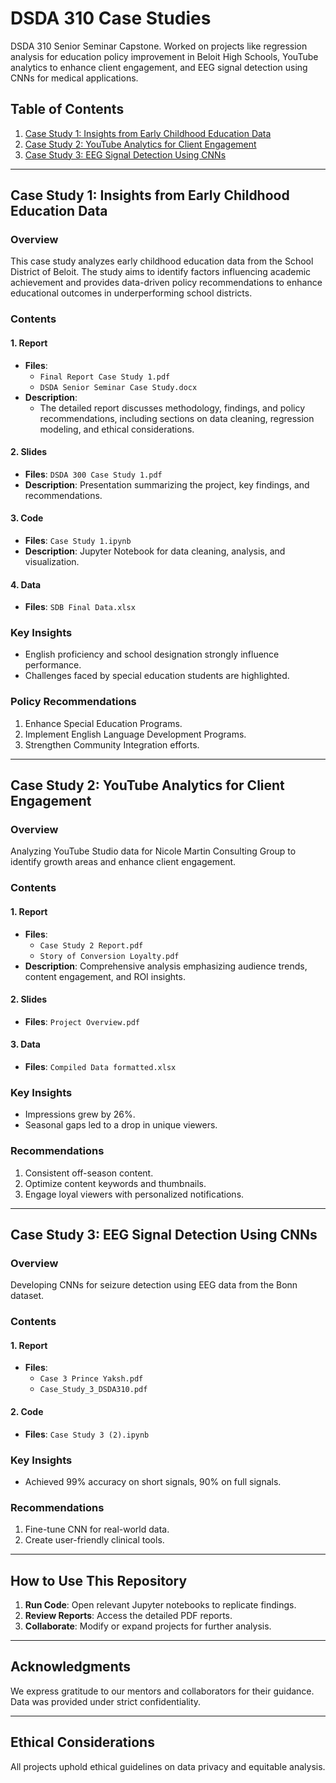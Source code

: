 # DSDA 310 Case Studies

DSDA 310 Senior Seminar Capstone. Worked on projects like regression analysis for education policy improvement in Beloit High Schools, YouTube analytics to enhance client engagement, and EEG signal detection using CNNs for medical applications.

## Table of Contents

1. [Case Study 1: Insights from Early Childhood Education Data](#case-study-1-insights-from-early-childhood-education-data)
2. [Case Study 2: YouTube Analytics for Client Engagement](#case-study-2-youtube-analytics-for-client-engagement)
3. [Case Study 3: EEG Signal Detection Using CNNs](#case-study-3-eeg-signal-detection-using-cnns)

---

## Case Study 1: Insights from Early Childhood Education Data

### Overview
This case study analyzes early childhood education data from the School District of Beloit. The study aims to identify factors influencing academic achievement and provides data-driven policy recommendations to enhance educational outcomes in underperforming school districts.

### Contents

#### 1. **Report**
   - **Files**:
     - `Final Report Case Study 1.pdf`
     - `DSDA Senior Seminar Case Study.docx`
   - **Description**:
     - The detailed report discusses methodology, findings, and policy recommendations, including sections on data cleaning, regression modeling, and ethical considerations.

#### 2. **Slides**
   - **Files**: `DSDA 300 Case Study 1.pdf`
   - **Description**: Presentation summarizing the project, key findings, and recommendations.

#### 3. **Code**
   - **Files**: `Case Study 1.ipynb`
   - **Description**: Jupyter Notebook for data cleaning, analysis, and visualization.

#### 4. **Data**
   - **Files**: `SDB Final Data.xlsx`

### Key Insights
- English proficiency and school designation strongly influence performance.
- Challenges faced by special education students are highlighted.

### Policy Recommendations
1. Enhance Special Education Programs.
2. Implement English Language Development Programs.
3. Strengthen Community Integration efforts.

---

## Case Study 2: YouTube Analytics for Client Engagement

### Overview
Analyzing YouTube Studio data for Nicole Martin Consulting Group to identify growth areas and enhance client engagement.

### Contents

#### 1. **Report**
   - **Files**:
     - `Case Study 2 Report.pdf`
     - `Story of Conversion Loyalty.pdf`
   - **Description**: Comprehensive analysis emphasizing audience trends, content engagement, and ROI insights.

#### 2. **Slides**
   - **Files**: `Project Overview.pdf`

#### 3. **Data**
   - **Files**: `Compiled Data formatted.xlsx`

### Key Insights
- Impressions grew by 26%.
- Seasonal gaps led to a drop in unique viewers.

### Recommendations
1. Consistent off-season content.
2. Optimize content keywords and thumbnails.
3. Engage loyal viewers with personalized notifications.

---

## Case Study 3: EEG Signal Detection Using CNNs

### Overview
Developing CNNs for seizure detection using EEG data from the Bonn dataset.

### Contents

#### 1. **Report**
   - **Files**:
     - `Case 3 Prince Yaksh.pdf`
     - `Case_Study_3_DSDA310.pdf`

#### 2. **Code**
   - **Files**: `Case Study 3 (2).ipynb`

### Key Insights
- Achieved 99% accuracy on short signals, 90% on full signals.

### Recommendations
1. Fine-tune CNN for real-world data.
2. Create user-friendly clinical tools.

---

## How to Use This Repository

1. **Run Code**: Open relevant Jupyter notebooks to replicate findings.
2. **Review Reports**: Access the detailed PDF reports.
3. **Collaborate**: Modify or expand projects for further analysis.

---

## Acknowledgments
We express gratitude to our mentors and collaborators for their guidance. Data was provided under strict confidentiality.

---

## Ethical Considerations
All projects uphold ethical guidelines on data privacy and equitable analysis.
